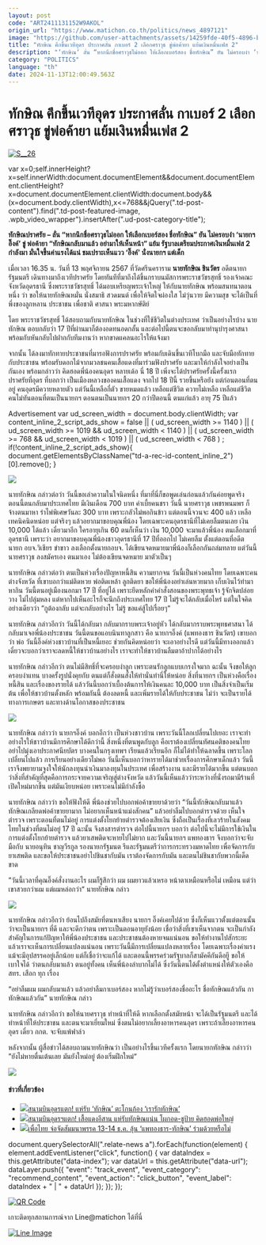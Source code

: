 ```yaml
---
layout: post
code: "ART2411131152W9AKOL"
origin_url: "https://www.matichon.co.th/politics/news_4897121"
image: "https://github.com/user-attachments/assets/14259fde-40f5-4896-bc6c-e4999e328947"
title: "ทักษิณ คึกขึ้นเวทีอุดร ประกาศลั่น กาเบอร์ 2 เลือกศราวุธ ขู่พ่อค้ายา แย้มเงินหมื่นเฟส 2"
description: "‘ทักษิณ‘ ลั่น “หากนึกชื่อศราวุธไม่ออก ให้เลือกเบอร์สอง ชื่อทักษิณ” ยัน ไม่ครอบงำ ‘นายกฯ อิ๊งค์’ ขู่ พ่อค้ายา “ทักษิณกลับมาแล้ว อย่ามาให้เห็นหน้า” แย้ม"
category: "POLITICS"
language: "th"
date: 2024-11-13T12:00:49.563Z
---
```


# ทักษิณ คึกขึ้นเวทีอุดร ประกาศลั่น กาเบอร์ 2 เลือกศราวุธ ขู่พ่อค้ายา แย้มเงินหมื่นเฟส 2

[![](https://www.matichon.co.th/wp-content/uploads/2024/11/S__26.jpg "S__26")](https://www.matichon.co.th/wp-content/uploads/2024/11/S__26.jpg)

var x=0;self.innerHeight?x=self.innerWidth:document.documentElement&&document.documentElement.clientHeight?x=document.documentElement.clientWidth:document.body&&(x=document.body.clientWidth),x<=768&&jQuery(".td-post-content").find(".td-post-featured-image, .wpb\_video\_wrapper").insertAfter(".ud-post-category-title");

**ทักษิณปราศรัย – ลั่น “หากนึกชื่อศราวุธไม่ออก ให้เลือกเบอร์สอง ชื่อทักษิณ” ยัน ไม่ครอบงำ ‘นายกฯ อิ๊งค์’ ขู่ พ่อค้ายา “ทักษิณกลับมาแล้ว อย่ามาให้เห็นหน้า” แย้ม รัฐบาลเตรียมประกาศเงินหมื่นเฟส 2 กำลังมา มั่นใจขึ้นค่าแรงได้แน่ ชมเปราะเห็นแวว ‘อิ๊งค์’ นั่งนายกฯ แต่เด็ก**

เมื่อเวลา 16.35 น. วันที่ 13 พฤศจิกายน 2567 ที่วัดศรีนคราราม **นายทักษิณ ชินวัตร** อดีตนายกรัฐมนตรี เดินทางมาถึงเวทีปราศรัย โดยทันทีที่มาถึงได้ขึ้นกราบนมัสการพระราชวัชรสุทธิ์ รองเจ้าคณะจังหวัดอุดรธานี ซึ่งพระราชวัชรสุทธิ์ ได้มอบเหรียญพระเจ้าใหญ่ ให้กับนายทักษิณ พร้อมสนทนาตอนหนึ่ง ว่า ขอให้นายทักษิณหมั่น นั่งสมาธิ สวดมนต์ เพื่อให้จิตใจผ่องใส ไม่วุ่นวาย มีความสุข จะได้เป็นที่พึ่งของลูกหลาน ประชาชน เพื่อชาติ ศาสนา พระมหากษัติย์

โดย พระราชวัชรสุทธิ์ ได้สอบถามกับนายทักษิณ ในช่วงที่ใช้ชีวิตในต่างประเทศ ว่าเป็นอย่างไรบ้าง นายทักษิณ ตอบกลับว่า 17 ปีที่ผ่านมาก็ต้องอดทนอดกลั้น และต่อไปนี้ตนจะขอกลับมาทำนุบำรุงศาสนา พร้อมกับหันกลับไปฝากกับทีมงานว่า หากขาดแคลนอะไรให้แจ้งมา

จากนั้น ได้ลงมาทักทายประชาชนที่มารอฟังการปราศรัย พร้อมกับเดินขึ้นเวทีโบกมือ และจับมือทักทายกับประชาชน พร้อมรับดอกไม้จากมวลชนคนเสื้อแดงที่มาร่วมฟังปราศรัย และมาให้กำลังใจอย่างเป็นกันเอง พร้อมกล่าวว่า คิดฮอดพี่น้องคนอุดร หลายเด้อ นี่ 18 ปี เพิ่งจะได้ปราศรัยครั้งนี้ครั้งแรก ปราศรัยที่อุดร ที่บอกว่า เป็นเมืองหลวงของคนเสื้อแดง จากไป 18 ปีนี้ รวยขึ้นหรือยัง แต่ก่อนตอนที่ตนอยู่ คนอุดรมีควายหลายตัว แต่วันนี้เหลือกี่ตัว ขายหมดแล้ว เหลือแต่ชีวิต ควายไม่เหลือ เหลือแต่ชีวิต คนไม่ทันตอนที่ตนเป็นนายกฯ ตอนตนเป็นนายกฯ 20 กว่าปีตอนนี้ ตนแก่แล้ว อายุ 75 ปีแล้ว

Advertisement var ud\_screen\_width = document.body.clientWidth; var content\_inline\_2\_script\_ads\_show = false || ( ud\_screen\_width >= 1140 ) || ( ud\_screen\_width >= 1019 && ud\_screen\_width < 1140 ) || ( ud\_screen\_width >= 768 && ud\_screen\_width < 1019 ) || ( ud\_screen\_width < 768 ) ; if(!content\_inline\_2\_script\_ads\_show){ document.getElementsByClassName("td-a-rec-id-content\_inline\_2")\[0\].remove(); }

![](https://www.matichon.co.th/wp-content/uploads/2024/11/S__26656831-1024x683.jpg)

นายทักษิณ กล่าวต่อว่า วันนี้ขอเล่าความในใจนิดหนึ่ง ที่มาที่นี่ก็ขอพูดเล่นก่อนแล้วกันค่อยพูดจริง ตอนนี้ตนกลับมาประเทศไทย มีเงินเดือน 700 บาท ค่าเบี้ยคนชรา วันนี้ นายศราวุธ เพชรพนมพร ก็จ้างตนมาหา รำไพ่พิเศษวันละ 300 บาท เพราะกลัวไม่พอกินข้าว แต่ตอนนี้จวนจะ 400 แล้ว เหลือเทคนิคนิดหน่อย แต่จริงๆ แล้วอยากมาขอบคุณพี่น้อง โดยเฉพาะคนอุดรธานีที่ไม่เคยลืมตนเลย เงิน 10,000 ได้แล้ว เดี๋ยวมาอีก ใครอายุเกิน 60 ตนก็เห็นว่า เงิน 10,000 จะมาแล้วพี่น้อง ตนเลือกมาที่อุดรธานี เพราะว่า อยากมาขอบคุณพี่น้องชาวอุดรธานีที่ 17 ปีที่ออกไป ไม่เคยลืม ตั้งแต่ตอนที่อดีตนายก อบจ.วิเชียร ขำขาว ลงเลือกตั้งนายกอบจ. ได้เขียนจดหมายมาพี่น้องก็เลือกกันถล่มทลาย แต่วันนี้นายศราวุธ ลงสมัครเอง ตนมาเอง ไม่ต้องเขียนจดหมาย มาตัวเป็นๆ

นายทักษิณ กล่าวต่อว่า ตนเป็นห่วงเรื่องปัญหาหนี้สิน ความยากจน วันนี้เป็นห่วงคนไทย โดยเฉพาะคนต่างจังหวัด ที่เขาบอกว่าแม่ติดหวย พ่อติดเหล้า ลูกติดยา ขอให้พี่น้องอย่าเล่นหวยมาก เก็บเงินไว้ทำมาหากิน วันนี้ตนอยู่เมืองนอกมา 17 ปี ที่อยู่ได้ เพราะยึดหลักคำคำสั่งสอนของพระพุทธเจ้า รู้จักจิตปล่อยวาง ไม่ไปลุ่มหลง แต่หากไปเห็นอะไรก็จะนึกถึงประเทศไทย 17 ปี ไม่รู้จะได้กลับเมื่อไหร่ แต่ในใจคิดอย่างเดียวว่า “กูต้องกลับ แต่จะกลับอย่างไร ไม่รู้ ขอแค่สู้ไปเรื่อยๆ“

นายทักษิณ กล่าวอีกว่า วันนี้ได้กลับมา กลับมากราบพระเจ้าอยู่หัว ได้กลับมากราบพระพุทธศาสนา ได้กลับมาเจอพี่น้องประชาชน วันนี้ตนขอแอบนินทาลูกสาว คือ นายกฯอิ๊งค์ (แพทองธาร ชินวัตร) เขาบอกว่า พ่อ วันนี้อิ๊งค์ห่วงชาวบ้านที่เป็นหนี้เยอะ ช่วยกันคิดหน่อยว่า จะเอาอย่างไรดี แต่วันนี้มีทางออกแล้ว เดี๋ยวจะบอกว่าเราจะลดหนี้ให้ชาวบ้านอย่างไร เราจะทำให้ชาวบ้านลืมตาอ้าปากได้อย่างไร

นายทักษิณ กล่าวอีกว่า ตนไม่มีสิทธิ์ที่จะครอบงำลูก เพราะตนรักลูกแบบเกรงใจมาก ฉะนั้น จึงขอให้ลูกครอบงำแทน บางครั้งรูปนั่งคุยกับ ตนแต่ก็สั่งตนสั่งให้ทำนั่นทำนี่ให้หน่อย สิ่งที่นายกฯ เป็นห่วงคือเรื่องหนี้สิน และเรื่องของรายได้ แล้ววันนี้บอกว่าเบื้องต้นการให้เงินคนละ 10,000 บาท เป็นสิ่งจำเป็นเริ่มต้น เพื่อให้ชาวบ้านตั้งหลัก พร้อมกันนี้ ต้องลดหนี้ และเพิ่มรายได้ให้กับประชาชน ไม่ว่า จะเป็นรายได้ทางการเกษตร และทางด้านโอกาสของประชาชน

![](https://www.matichon.co.th/wp-content/uploads/2024/11/S__26656825-1024x683.jpg)

นายทักษิณ กล่าวว่า นายกฯอิ๊งค์ บอกอีกว่า เป็นห่วงชาวบ้าน เพราะวันนี้โลกเปลี่ยนไปเยอะ เราจะทำอย่างไรให้ชาวบ้านมีการศึกษาได้ดีกว่านี้ สิ่งหนึ่งที่ตนพูดกับลูก คือเราต้องเปลี่ยนทัศนคติของคนไทย อย่าไปมุ่งเอาประกาศนียบัตร บางคนในกรุงเทพฯ เรียนแล้วเรียนอีก ก็ไม่ได้ทำให้ฉลาดขึ้น เพราะโลกเปลี่ยนไปแล้ว การเรียนอย่างเดียวไม่พอ วันนี้เห็นบอกว่าหารายได้มาช่วยเรื่องการศึกษาเด็กแล้ว วันนี้เราจึงพยายามจูงใจให้นักลงทุนนำเงินมาลงทุนในประเทศ เพื่อสร้างงาน และมีรายได้มากขึ้น แต่ตนบอกว่าสิ่งที่สำคัญที่สุดคือการกระจายความเจริญสู่ต่างจังหวัด แล้ววันนี้เห็นแล้วว่าระหว่างที่นั่งรถมามีร้านที่เปิดใหม่มากขึ้น แต่มันเงียบหน่อย เพราะคนไม่มีกำลังซื้อ

นายทักษิณ กล่าวว่า ขอให้ฟังให้ดี พี่น้องช่วยไปบอกพ่อค้าขายยาด้วยว่า “วันนี้ทักษิณกลับมาแล้ว ทักษิณเกลียดพ่อค้าขายยามาก ไม่อยากเห็นหน้าแม่งสักคน” แล้วอย่าลืมไปบอกตำรวจด้วย เห็นใจตำรวจ เพราะตอนที่ตนไม่อยู่ การแต่งตั้งโยกย้ายตำรวจต้องเสียเงิน ซึ่งถือเป็นเรื่องที่เลวร้ายในสังคมไทยในช่วงที่ตนไม่อยู่ 17 ปี ฉะนั้น จึงสงสารตำรวจ ต่อไปนี้นายกฯ บอกว่า ต่อไปนี้จะไม่มีการใช้เงินในการแต่งตั้งโยกย้ายตำรวจ แล้วยาเสพติดจะหายไปไม่ยาก และวันนี้นายกฯ แพทองธาร จึงบอกว่าจะจับมือกับ นายอนุทิน ชาญวีรกูล รองนายกรัฐมนต รีและรัฐมนตรีว่าการกระทรวงมหาดไทย เพื่อจัดการกับยาเสพติด และขอให้ประชาชนอย่าไปชินชากับมัน เราต้องจัดการกับมัน และตนไม่ชินชากับพวกนี้เด็ดขาด

”วันนี้เวลาที่คุณอิ๊งค์สั่งงานอะไร ผมก็รู้สึกว่า ผม ผมยาวแล้วเหรอ หน้าตาเหมือนหรือไม่ เหมือน แต่ว่าเขาสวยกว่าผม แต่ผมหล่อกว่า“ นายทักษิณ กล่าว

![](https://www.matichon.co.th/wp-content/uploads/2024/11/S__26656829-1024x683.jpg)

นายทักษิณ กล่าวอีกว่า ย้อนไปถึงสมัยที่ตนหาเสียง นายกฯ อิ๊งค์เคยไปด้วย ซึ่งก็เห็นแววตั้งแต่ตอนนั้นว่าจะเป็นนายกฯ ที่ดี และจะดีกว่าตน เพราะเป็นตอนอายุยังน้อย เชื่อว่าสิ่งที่เขาเห็นจากตน จะเป็นกำลังสำคัญในการแก้ปัญหาให้พี่น้องประชาชน และประชาชนต้องหายจนแน่นอน ขอให้ทำงานไปสักระยะ แล้วเราจะเห็นการเปลี่ยนแปลงแน่นอน เพราะวันนี้มีการเปลี่ยนแปลงหลายเรื่อง โดยเฉพาะเรื่องค่าแรง แม้จะมีอุปสรรคอยู่เล็กน้อย แต่ก็เชื่อว่าจะแก้ได้ และตอนนี้พรรคร่วมรัฐบาลก็สามัคคีกันดีอยูี ขอให้เบาใจได้ ว่าตนกลับมาแล้ว ตนอยู่ทั้งคน เห็นพี่น้องลำบากไม่ได้ ซึ่งวันนี้ตนได้ตั้งตำแหน่งให้ตัวเองคือ สทร. เสือก ทุก เรื่อง

“อย่าลืมผม ผมกลับมาแล้ว แล้วอย่าลืมกาเบอร์สอง หากไม่รู้ว่าเบอร์สองชื่ออะไร ชื่อทักษิณแล้วกัน กาทักษิณแล้วกัน” นายทักษิณ กล่าว

นายทักษิณ กล่าวอีกว่า ขอให้นายศราวุธ ทำหน้าที่ให้ดี หากเลือกตั้งสมัยหน้า จะได้เป็นรัฐมนตรี และได้ทำหน้าที่ให้ประชาชน และตนจะมาเยี่ยมใหม่ ซึ่งตนไม่อยากเลี้ยงอาหารคนอุดร เพราะถ้าเลี้ยงอาหารคนอุดร เดี๋ยว กกต. จะจับแพ้ฟาล์ว

หลังจากนั้น ผู้สื่อข่าวได้สอบถามนายทักษิณว่า เป็นอย่างไรขึ้นเวทีครั้งแรก โดยนายกทักษิณ กล่าวว่า ”ยังไม่หายตื่นเต้นเลย มันยังใหม่อยู่ ต้องเริ่มฝึกใหม่“

![](https://www.matichon.co.th/wp-content/uploads/2024/11/S__26656856-1024x683.jpg)

#### ข่าวที่เกี่ยวข้อง

*   [![](https://www.matichon.co.th/wp-content/uploads/2024/11/maxresdefault-55.jpg)สนามบินอุดรแตก! แห่รับ ‘ทักษิณ’ ตะโกนก้อง ‘เรารักทักษิณ’](https://www.matichon.co.th/clips/news_4896874)
*   [![](https://www.matichon.co.th/wp-content/uploads/2024/11/bb76.jpg)สนามบินอุดรฯแตก! เสื้อแดงอีสาน แห่รับทักษิณแน่น โผกอด-ชูป้าย คิดฮอดพ่อใหญ่](https://www.matichon.co.th/politics/news_4896736)
*   [![](https://www.matichon.co.th/wp-content/uploads/2024/11/ทักษิณ-แพทองธาร-แฟ้มภาพ.jpg)เพื่อไทย จ่อจัดสัมมนาพรรค 13-14 ธ.ค. ลุ้น ‘แพทองธาร-ทักษิณ’ ร่วมด้วยหรือไม่](https://www.matichon.co.th/politics/news_4896185)

document.querySelectorAll(".relate-news a").forEach(function(element) { element.addEventListener("click", function() { var dataIndex = this.getAttribute("data-index"); var dataUrl = this.getAttribute("data-url"); dataLayer.push({ "event": "track\_event", "event\_category": "recommend\_content", "event\_action": "click\_button", "event\_label": dataIndex + " | " + dataUrl }); }); });

[![QR Code](https://www.matichon.co.th/wp-content/uploads/2023/07/wob1371z.jpg)](https://lin.ee/ht0nDxX)

เกาะติดทุกสถานการณ์จาก Line@matichon ได้ที่นี่

[![Line Image](https://www.matichon.co.th/wp-content/uploads/2023/07/th.png)](https://lin.ee/ht0nDxX)